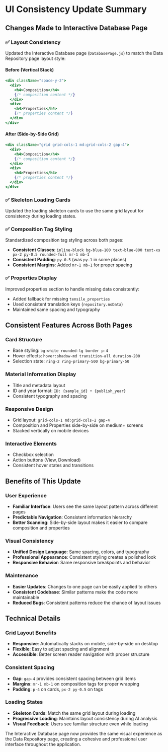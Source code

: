 # UI Consistency Update Summary

## Changes Made to Interactive Database Page

### ✅ **Layout Consistency**
Updated the Interactive Database page (`DatabasePage.js`) to match the Data Repository page layout style:

#### **Before (Vertical Stack)**
```jsx
<div className="space-y-2">
  <div>
    <h4>Composition</h4>
    {/* composition content */}
  </div>
  <div>
    <h4>Properties</h4>
    {/* properties content */}
  </div>
</div>
```

#### **After (Side-by-Side Grid)**
```jsx
<div className="grid grid-cols-1 md:grid-cols-2 gap-4">
  <div>
    <h4>Composition</h4>
    {/* composition content */}
  </div>
  <div>
    <h4>Properties</h4>
    {/* properties content */}
  </div>
</div>
```

### ✅ **Skeleton Loading Cards**
Updated the loading skeleton cards to use the same grid layout for consistency during loading states.

### ✅ **Composition Tag Styling**
Standardized composition tag styling across both pages:
- **Consistent Classes**: `inline-block bg-blue-100 text-blue-800 text-xs px-2 py-0.5 rounded-full mr-1 mb-1`
- **Consistent Padding**: `py-0.5` (was `py-1` in some places)
- **Consistent Margins**: Added `mr-1 mb-1` for proper spacing

### ✅ **Properties Display**
Improved properties section to handle missing data consistently:
- Added fallback for missing `tensile_properties`
- Used consistent translation keys (`repository.noData`)
- Maintained same spacing and typography

## Consistent Features Across Both Pages

### **Card Structure**
- Base styling: `bg-white rounded-lg border p-4`
- Hover effects: `hover:shadow-md transition-all duration-200`
- Selection state: `ring-2 ring-primary-500 bg-primary-50`

### **Material Information Display**
- Title and metadata layout
- ID and year format: `ID: {sample_id} • {publish_year}`
- Consistent typography and spacing

### **Responsive Design**
- Grid layout: `grid-cols-1 md:grid-cols-2 gap-4`
- Composition and Properties side-by-side on medium+ screens
- Stacked vertically on mobile devices

### **Interactive Elements**
- Checkbox selection
- Action buttons (View, Download)
- Consistent hover states and transitions

## Benefits of This Update

### **User Experience**
- **Familiar Interface**: Users see the same layout pattern across different pages
- **Predictable Navigation**: Consistent information hierarchy
- **Better Scanning**: Side-by-side layout makes it easier to compare composition and properties

### **Visual Consistency**
- **Unified Design Language**: Same spacing, colors, and typography
- **Professional Appearance**: Consistent styling creates a polished look
- **Responsive Behavior**: Same responsive breakpoints and behavior

### **Maintenance**
- **Easier Updates**: Changes to one page can be easily applied to others
- **Consistent Codebase**: Similar patterns make the code more maintainable
- **Reduced Bugs**: Consistent patterns reduce the chance of layout issues

## Technical Details

### **Grid Layout Benefits**
- **Responsive**: Automatically stacks on mobile, side-by-side on desktop
- **Flexible**: Easy to adjust spacing and alignment
- **Accessible**: Better screen reader navigation with proper structure

### **Consistent Spacing**
- **Gap**: `gap-4` provides consistent spacing between grid items
- **Margins**: `mr-1 mb-1` on composition tags for proper wrapping
- **Padding**: `p-4` on cards, `px-2 py-0.5` on tags

### **Loading States**
- **Skeleton Cards**: Match the same grid layout during loading
- **Progressive Loading**: Maintains layout consistency during AI analysis
- **Visual Feedback**: Users see familiar structure even while loading

The Interactive Database page now provides the same visual experience as the Data Repository page, creating a cohesive and professional user interface throughout the application.